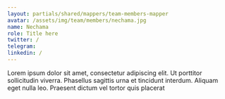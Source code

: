 ```yaml
---
layout: partials/shared/mappers/team-members-mapper
avatar: /assets/img/team/members/nechama.jpg
name: Nechama
role: Title here
twitter: /
telegram:
linkedin: /
---
```


Lorem ipsum dolor sit amet, consectetur adipiscing elit. Ut porttitor sollicitudin viverra. Phasellus sagittis urna et tincidunt interdum. Aliquam eget nulla leo. Praesent dictum vel tortor quis placerat
